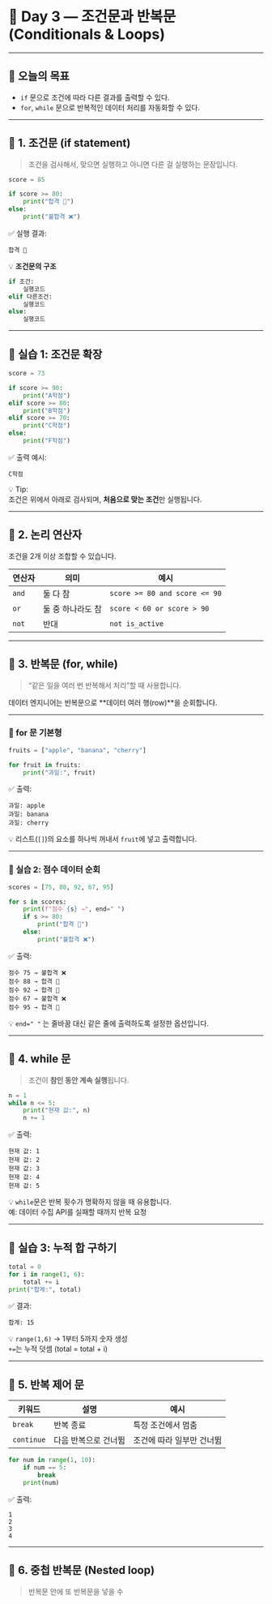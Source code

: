 # 🧱 Day 3 — 조건문과 반복문 (Conditionals & Loops)

---

## 🎯 오늘의 목표
- `if` 문으로 조건에 따라 다른 결과를 출력할 수 있다.  
- `for`, `while` 문으로 반복적인 데이터 처리를 자동화할 수 있다.  

---

## 🧠 1. 조건문 (if statement)

> 조건을 검사해서, 맞으면 실행하고 아니면 다른 걸 실행하는 문장입니다.

```python
score = 85

if score >= 80:
    print("합격 🎉")
else:
    print("불합격 ❌")
```

✅ 실행 결과:
```
합격 🎉
```

💡 **조건문의 구조**
```python
if 조건:
    실행코드
elif 다른조건:
    실행코드
else:
    실행코드
```

---

## 🧪 실습 1: 조건문 확장

```python
score = 73

if score >= 90:
    print("A학점")
elif score >= 80:
    print("B학점")
elif score >= 70:
    print("C학점")
else:
    print("F학점")
```

✅ 출력 예시:
```
C학점
```

💡 Tip:  
조건은 위에서 아래로 검사되며, **처음으로 맞는 조건**만 실행됩니다.

---

## 🧩 2. 논리 연산자

조건을 2개 이상 조합할 수 있습니다.

| 연산자 | 의미 | 예시 |
|--------|------|------|
| `and` | 둘 다 참 | `score >= 80 and score <= 90` |
| `or` | 둘 중 하나라도 참 | `score < 60 or score > 90` |
| `not` | 반대 | `not is_active` |

---

## 🧠 3. 반복문 (for, while)

> “같은 일을 여러 번 반복해서 처리”할 때 사용합니다.  

데이터 엔지니어는 반복문으로 **데이터 여러 행(row)**을 순회합니다.

---

### 🧩 for 문 기본형

```python
fruits = ["apple", "banana", "cherry"]

for fruit in fruits:
    print("과일:", fruit)
```

✅ 출력:
```
과일: apple
과일: banana
과일: cherry
```

💡 리스트(`[]`)의 요소를 하나씩 꺼내서 `fruit`에 넣고 출력합니다.

---

### 🧪 실습 2: 점수 데이터 순회

```python
scores = [75, 88, 92, 67, 95]

for s in scores:
    print(f"점수 {s} →", end=" ")
    if s >= 80:
        print("합격 🎉")
    else:
        print("불합격 ❌")
```

✅ 출력:
```
점수 75 → 불합격 ❌
점수 88 → 합격 🎉
점수 92 → 합격 🎉
점수 67 → 불합격 ❌
점수 95 → 합격 🎉
```

💡 `end=" "` 는 줄바꿈 대신 같은 줄에 출력하도록 설정한 옵션입니다.

---

## 🧩 4. while 문

> 조건이 **참인 동안 계속 실행**됩니다.

```python
n = 1
while n <= 5:
    print("현재 값:", n)
    n += 1
```

✅ 출력:
```
현재 값: 1
현재 값: 2
현재 값: 3
현재 값: 4
현재 값: 5
```

💡 `while`문은 반복 횟수가 명확하지 않을 때 유용합니다.  
예: 데이터 수집 API를 실패할 때까지 반복 요청

---

## 🧪 실습 3: 누적 합 구하기

```python
total = 0
for i in range(1, 6):
    total += i
print("합계:", total)
```

✅ 결과:
```
합계: 15
```

💡 `range(1,6)` → 1부터 5까지 숫자 생성  
`+=`는 누적 덧셈 (total = total + i)

---

## 🧠 5. 반복 제어 문

| 키워드 | 설명 | 예시 |
|---------|------|------|
| `break` | 반복 종료 | 특정 조건에서 멈춤 |
| `continue` | 다음 반복으로 건너뜀 | 조건에 따라 일부만 건너뜀 |

```python
for num in range(1, 10):
    if num == 5:
        break
    print(num)
```
✅ 출력:  
```
1
2
3
4
```

---

## 🧩 6. 중첩 반복문 (Nested loop)

> 반복문 안에 또 반복문을 넣을 수

